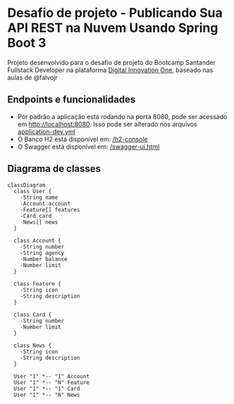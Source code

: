 # Desafio de projeto -  Publicando Sua API REST na Nuvem Usando Spring Boot 3

Projeto desenvolvido para o desafio de projeto do Bootcamp Santander Fullstack Developer na plataforma [Digital Innovation One](https://digitalinnovation.one/), baseado nas aulas de @falvojr

## Endpoints e funcionalidades
- Por padrão a aplicação está rodando na porta 8080, pode ser acessado em [http://localhost:8080](http://localhost:8080). Isso pode ser alterado nos arquivos [application-dev.yml](https://github.com/ogihromero/Bootcamp-Santander-Java-Angular/blob/main/desafios_de_projeto/006%20-%20API%20Rest%20na%20Nuvem%20com%20Spring%20e%20Railway/rest-railway/src/main/resources/application-dev.yml)
- O Banco H2 está disponível em: [/h2-console](http://localhost:8080/h2-console)
- O Swagger está disponível em: [/swagger-ui.html ](http://localhost:8080/swagger-ui/index.html)


## Diagrama de classes
```mermaid
classDiagram
  class User {
    -String name
    -Account account
    -Feature[] features
    -Card card
    -News[] news
  }

  class Account {
    -String number
    -String agency
    -Number balance
    -Number limit
  }

  class Feature {
    -String icon
    -String description
  }

  class Card {
    -String number
    -Number limit
  }

  class News {
    -String icon
    -String description
  }

  User "1" *-- "1" Account
  User "1" *-- "N" Feature
  User "1" *-- "1" Card
  User "1" *-- "N" News
``````